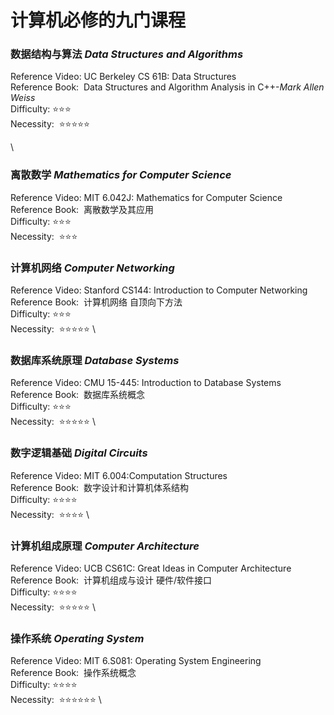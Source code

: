 # 计算机必修的九门课程

### 数据结构与算法&nbsp;***Data Structures and Algorithms***
Reference Video:&nbsp;UC Berkeley CS 61B: Data Structures
\
Reference Book:&nbsp;&nbsp;Data Structures and Algorithm Analysis in C++-*Mark Allen Weiss*
\
Difficulty:&nbsp;⭐⭐️⭐️️
\
Necessity:&nbsp;&nbsp;⭐️⭐️⭐️⭐️⭐️

\
### 离散数学&nbsp;***Mathematics for Computer Science***
Reference Video:&nbsp;MIT 6.042J: Mathematics for Computer Science
\
Reference Book:&nbsp;&nbsp;离散数学及其应用
\
Difficulty:&nbsp;⭐⭐️⭐️️
\
Necessity:&nbsp;&nbsp;⭐️⭐️⭐️

### 计算机网络&nbsp;***Computer Networking***
Reference Video:&nbsp;Stanford CS144: Introduction to Computer Networking
\
Reference Book:&nbsp;&nbsp;计算机网络&nbsp;自顶向下方法
\
Difficulty:&nbsp;⭐⭐️⭐️️
\
Necessity:&nbsp;&nbsp;⭐️⭐️⭐️⭐️⭐
\
### 数据库系统原理&nbsp;***Database Systems***
Reference Video:&nbsp;CMU 15-445: Introduction to Database Systems
\
Reference Book:&nbsp;&nbsp;数据库系统概念
\
Difficulty:&nbsp;⭐⭐️⭐️️
\
Necessity:&nbsp;&nbsp;⭐️⭐️⭐️⭐️⭐
\
### 数字逻辑基础&nbsp;***Digital Circuits***
Reference Video:&nbsp;MIT 6.004:Computation Structures
\
Reference Book:&nbsp;&nbsp;数字设计和计算机体系结构
\
Difficulty:&nbsp;⭐⭐️⭐️️⭐
\
Necessity:&nbsp;&nbsp;⭐️⭐️⭐️⭐️
\
### 计算机组成原理&nbsp;***Computer Architecture***
Reference Video:&nbsp;UCB CS61C: Great Ideas in Computer Architecture
\
Reference Book:&nbsp;&nbsp;计算机组成与设计&nbsp;硬件/软件接口
\
Difficulty:&nbsp;⭐⭐️⭐️️⭐
\
Necessity:&nbsp;&nbsp;⭐️⭐️⭐️⭐️⭐
\
### 操作系统&nbsp;***Operating System***
Reference Video:&nbsp;MIT 6.S081: Operating System Engineering
\
Reference Book:&nbsp;&nbsp;操作系统概念
\
Difficulty:&nbsp;⭐⭐️⭐️️⭐
\
Necessity:&nbsp;&nbsp;⭐️⭐️⭐️⭐️⭐⭐
\





























